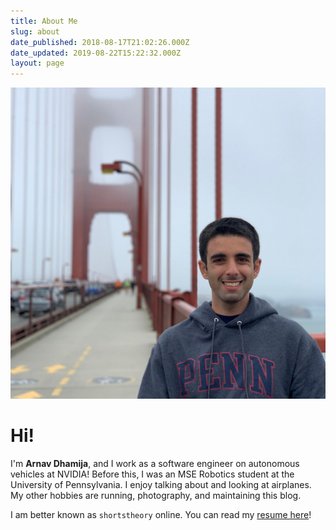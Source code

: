 ```yaml
---
title: About Me
slug: about
date_published: 2018-08-17T21:02:26.000Z
date_updated: 2019-08-22T15:22:32.000Z
layout: page
---
```


<!-- ![](/static/pp2.jpeg) -->
<p><img src="/static/pp2.jpeg" id="pp" alt="" /></p>
<script type="text/javascript">
var randomNum = Math.floor(Math.random() * 100);
var pic = "";
if (randomNum < 30)
{
    pic = "pp1.jpeg";
} else if (randomNum < 60)
{
    pic = "pp2.jpeg";
} else if (randomNum < 90)
{
    pic = "pp3.jpeg";
} else
{
    pic = "pp4.jpeg";
}
console.log(pic);
document.getElementById("pp").src = "/static/"+pic;
</script>

# Hi!

I'm **Arnav Dhamija**, and I work as a software engineer on autonomous vehicles at NVIDIA! Before this, I was an MSE Robotics student at the University of Pennsylvania. I enjoy talking about and looking at airplanes. My other hobbies are running, photography, and maintaining this blog.

I am better known as `shortstheory` online. You can read my [resume here](/static/arnav-dhamija.pdf)!
